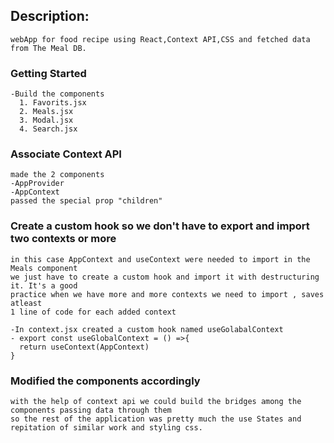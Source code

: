 ## Description:
    webApp for food recipe using React,Context API,CSS and fetched data from The Meal DB.

### Getting Started
    -Build the components
      1. Favorits.jsx
      2. Meals.jsx
      3. Modal.jsx
      4. Search.jsx

### Associate Context API
    made the 2 components 
    -AppProvider
    -AppContext
    passed the special prop "children"

### Create a custom hook so we don't have to export and import two contexts or more  
    in this case AppContext and useContext were needed to import in the Meals component
    we just have to create a custom hook and import it with destructuring it. It's a good 
    practice when we have more and more contexts we need to import , saves atleast 
    1 line of code for each added context

    -In context.jsx created a custom hook named useGolabalContext
    - export const useGlobalContext = () =>{
      return useContext(AppContext)
    }
### Modified the components accordingly
    with the help of context api we could build the bridges among the components passing data through them
    so the rest of the application was pretty much the use States and repitation of similar work and styling css.
